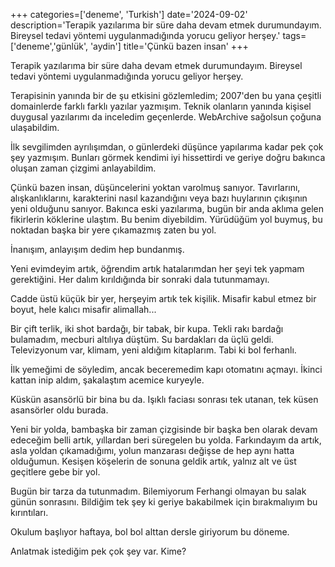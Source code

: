 +++
categories=['deneme', 'Turkish']
date='2024-09-02'
description='Terapik yazılarıma bir süre daha devam etmek durumundayım. Bireysel tedavi yöntemi uygulanmadığında yorucu geliyor herşey.'
tags=['deneme','günlük', 'aydin']
title='Çünkü bazen insan'
+++

Terapik yazılarıma bir süre daha devam etmek durumundayım. Bireysel tedavi yöntemi uygulanmadığında yorucu geliyor herşey. 

Terapisinin yanında bir de şu etkisini gözlemledim; 2007'den bu yana çeşitli domainlerde farklı farklı yazılar yazmışım. Teknik olanların yanında kişisel duygusal yazılarımı da inceledim geçenlerde. WebArchive sağolsun çoğuna ulaşabildim. 

İlk sevgilimden ayrılışımdan, o günlerdeki düşünce yapılarıma kadar pek çok şey yazmışım. Bunları görmek kendimi iyi hissettirdi ve geriye doğru bakınca oluşan zaman çizgimi anlayabildim. 

Çünkü bazen insan, düşüncelerini yoktan varolmuş sanıyor. Tavırlarını, alışkanlıklarını, karakterini nasıl kazandığını veya bazı huylarının çıkışının yeni olduğunu sanıyor. Bakınca eski yazılarıma, bugün bir anda aklıma gelen fikirlerin köklerine ulaştım. Bu benim diyebildim. Yürüdüğüm yol buymuş, bu noktadan başka bir yere çıkamazmış zaten bu yol. 

İnanışım, anlayışım dedim hep bundanmış.

Yeni evimdeyim artık, öğrendim artık hatalarımdan her şeyi tek yapmam gerektiğini. Her dalım kırıldığında bir sonraki dala tutunmamayı. 

Cadde üstü küçük bir yer, herşeyim artık tek kişilik. Misafir kabul etmez bir boyut, hele kalıcı misafir alimallah... 

Bir çift terlik, iki shot bardağı, bir tabak, bir kupa. Tekli rakı bardağı bulamadım, mecburi altılıya düştüm. Su bardakları da üçlü geldi. Televizyonum var, klimam, yeni aldığım kitaplarım. Tabi ki bol ferhanlı. 

İlk yemeğimi de söyledim, ancak beceremedim kapı otomatını açmayı. İkinci kattan inip aldım, şakalaştım acemice kuryeyle. 

Küskün asansörlü bir bina bu da. Işıklı faciası sonrası tek utanan, tek küsen asansörler oldu burada. 

Yeni bir yolda, bambaşka bir zaman çizgisinde bir başka ben olarak devam edeceğim belli artık, yıllardan beri süregelen bu yolda. Farkındayım da artık, asla yoldan çıkamadığımı, yolun manzarası değişse de hep aynı hatta olduğumun. Kesişen köşelerin de sonuna geldik artık, yalnız alt ve üst geçitlere gebe bir yol.

Bugün bir tarza da tutunmadım. Bilemiyorum Ferhangi olmayan bu salak günün sonrasını. Bildiğim tek şey ki geriye bakabilmek için bırakmalıyım bu kırıntıları. 

Okulum başlıyor haftaya, bol bol alttan dersle giriyorum bu döneme. 

Anlatmak istediğim pek çok şey var. Kime?


